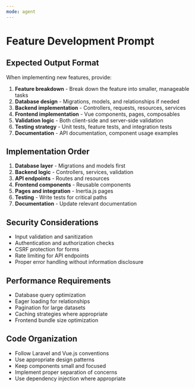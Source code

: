 ```yaml
---
mode: agent
---
```


# Feature Development Prompt

## Expected Output Format

When implementing new features, provide:

1. **Feature breakdown** - Break down the feature into smaller, manageable tasks
2. **Database design** - Migrations, models, and relationships if needed
3. **Backend implementation** - Controllers, requests, resources, services
4. **Frontend implementation** - Vue components, pages, composables
5. **Validation logic** - Both client-side and server-side validation
6. **Testing strategy** - Unit tests, feature tests, and integration tests
7. **Documentation** - API documentation, component usage examples

## Implementation Order

1. **Database layer** - Migrations and models first
2. **Backend logic** - Controllers, services, validation
3. **API endpoints** - Routes and resources
4. **Frontend components** - Reusable components
5. **Pages and integration** - Inertia.js pages
6. **Testing** - Write tests for critical paths
7. **Documentation** - Update relevant documentation

## Security Considerations

- Input validation and sanitization
- Authentication and authorization checks
- CSRF protection for forms
- Rate limiting for API endpoints
- Proper error handling without information disclosure

## Performance Requirements

- Database query optimization
- Eager loading for relationships
- Pagination for large datasets
- Caching strategies where appropriate
- Frontend bundle size optimization

## Code Organization

- Follow Laravel and Vue.js conventions
- Use appropriate design patterns
- Keep components small and focused
- Implement proper separation of concerns
- Use dependency injection where appropriate
